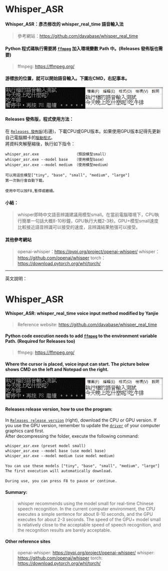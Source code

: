 # Whisper_ASR
#### Whisper_ASR：彥杰修改的 whisper_real_time 語音輸入法
>參考網站：<https://github.com/davabase/whisper_real_time>

#### Python 程式碼執行需要將 [`ffmpeg`](https://ffmpeg.org/) 加入環境變數 Path 中。(Releases 發佈版也需要) <br>
>ffmpeg: <https://ffmpeg.org/>

#### 游標放的位置，就可以開始語音輸入。下圖左CMD，右記事本。
![Demo gif](demo.gif)
<br>
#### Releases 發佈版，程式使用方法：
在 [`Releases 發佈版`](https://github.com/zhanyanjie6796/whisper_asr_v1_20230323/releases/tag/v1.0.0)(右邊)，下載CPU或GPU版本。如果使用GPU版本記得先更新自己電腦顯卡的[`驅動程式`](http://www.nvidia.com/Download/index.aspx)。
<br>
將資料夾解壓縮後，執行如下指令：
```
whisper_asr.exe                （預設模型small）
whisper_asr.exe --model base   （使用模型base）
whisper_asr.exe --model medium （使用模型medium）

可以用這些模型["tiny", "base", "small", "medium", "large"]
第一次執行會自動下載。

使用中可以按F8,暫停或繼續。
```

#### 小結：
>whisper即時中文語音辨識建議用模型small。在當前電腦環境下，CPU執行簡單一句話大概8-10秒鐘，GPU執行大概2-3秒。GPU+模型small速度比較接近語音辨識可以接受的速度，且辨識結果勉强可以接受。

#### 其他參考網站
>openai-whisper：<https://pypi.org/project/openai-whisper/>
>whisper：<https://github.com/openai/whisper>
>torch：<https://download.pytorch.org/whl/torch/>

----

英文說明：

# Whisper_ASR
#### Whisper_ASR: whisper_real_time voice input method modified by Yanjie
> Reference website: <https://github.com/davabase/whisper_real_time>

#### Python code execution needs to add [`ffmpeg`](https://ffmpeg.org/) to the environment variable Path. (Required for Releases too) <br>
>ffmpeg: <https://ffmpeg.org/>

#### Where the cursor is placed, voice input can start. The picture below shows CMD on the left and Notepad on the right.
![Demo gif](demo.gif)
<br>
#### Releases release version, how to use the program:
In [`Releases release version`](https://github.com/zhanyanjie6796/whisper_asr_v1_20230323/releases/tag/v1.0.0) (right), download the CPU or GPU version. If you use the GPU version, remember to update the [`driver`](http://www.nvidia.com/Download/index.aspx) of your computer graphics card first.
<br>
After decompressing the folder, execute the following command:
```
whisper_asr.exe (preset model small)
whisper_asr.exe --model base (use model base)
whisper_asr.exe --model medium (use model medium)

You can use these models ["tiny", "base", "small", "medium", "large"]
The first execution will automatically download.

During use, you can press F8 to pause or continue.
```

#### Summary:
>whisper recommends using the model small for real-time Chinese speech recognition. In the current computer environment, the CPU executes a simple sentence for about 8-10 seconds, and the GPU executes for about 2-3 seconds. The speed of the GPU+ model small is relatively close to the acceptable speed of speech recognition, and the recognition results are barely acceptable.

#### Other reference sites
> openai-whisper: <https://pypi.org/project/openai-whisper/>
>whisper: <https://github.com/openai/whisper>
>torch: <https://download.pytorch.org/whl/torch/>